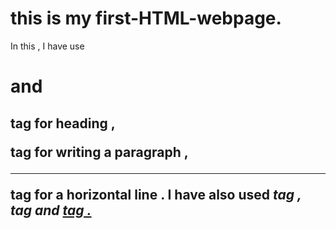 # this is my first-HTML-webpage. 
In this , I have use <h1> and <h2> tag for heading , <P> tag for writing a paragraph , <hr> tag for a horizontal line . I have also used <i>tag ,<b> tag and <u> tag .
